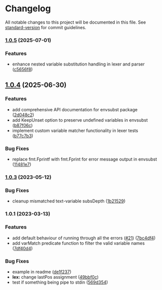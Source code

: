 # Changelog

All notable changes to this project will be documented in this file. See [standard-version](https://github.com/conventional-changelog/standard-version) for commit guidelines.

### [1.0.5](https://github.com/allex/envsubst/compare/v1.0.4...v1.0.5) (2025-07-01)


### Features

* enhance nested variable substitution handling in lexer and parser ([c5656f8](https://github.com/allex/envsubst/commit/c5656f8ee5051300e7bb8131d763ebc7feb37394))

## [1.0.4](https://github.com/allex/envsubst/compare/v1.0.3...v1.0.4) (2025-06-30)


### Features

* add comprehensive API documentation for envsubst package ([2d048c2](https://github.com/allex/envsubst/commit/2d048c29ad8517f7ad86dfd99152ca206122ba53))
* add KeepUnset option to preserve undefined variables in envsubst ([b87f06c](https://github.com/allex/envsubst/commit/b87f06c65beb6f1e85cb271ffd137344086d2d0e))
* implement custom variable matcher functionality in lexer tests ([b77c7b3](https://github.com/allex/envsubst/commit/b77c7b34d06c14f16c5b8bff4686382296179c37))


### Bug Fixes

* replace fmt.Fprintf with fmt.Fprint for error message output in envsubst ([11481e7](https://github.com/allex/envsubst/commit/11481e736c98db0cdabcde88dfd5051c1c31d600))

### [1.0.3](https://github.com/allex/envsubst/compare/v1.0.2...v1.0.3) (2023-05-12)


### Bug Fixes

* cleanup mismatched text-variable subsDepth ([1b21529](https://github.com/allex/envsubst/commit/1b21529eec0213b814a2954308e3acd726aff37e))

### 1.0.1 (2023-03-13)


### Features

* add default behaviour of running through all the errors ([#21](https://github.com/allex/envsubst/issues/21)) ([7bc4df4](https://github.com/allex/envsubst/commit/7bc4df48ec6140d0c5670a3eb2d484bed0f6c284))
* add varMatch predicate function to filter the valid variable names ([7df40d4](https://github.com/allex/envsubst/commit/7df40d43549259d06a50815c28dffc83f798994a))


### Bug Fixes

* example in readme ([de1f237](https://github.com/allex/envsubst/commit/de1f237918b5935914667cdee93129d5aed87eaa))
* **lex:** change lastPos assignment ([49bbf0c](https://github.com/allex/envsubst/commit/49bbf0c66cede47052267e1b0cd9a2af7059dae3))
* test if something being pipe to stdin ([569d354](https://github.com/allex/envsubst/commit/569d3548760e3d1c52c6c5bbd40c8ecf2fa3495d))
